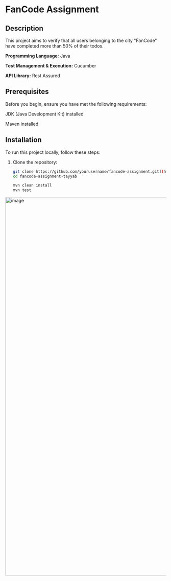 # FanCode Assignment

## Description
This project aims to verify that all users belonging to the city "FanCode" have completed more than 50% of their todos.

**Programming Language:** Java

**Test Management & Execution:** Cucumber

**API Library:** Rest Assured

## Prerequisites
Before you begin, ensure you have met the following requirements:

JDK (Java Development Kit) installed

Maven installed

## Installation
To run this project locally, follow these steps:

1. Clone the repository:
   ```bash
   git clone https://github.com/yourusername/fancode-assignment.git](https://github.com/tayyabmd/fancode-assignment-tayyab.git
   cd fancode-assignment-tayyab

   mvn clean install
   mvn test

<img width="1185" alt="image" src="https://github.com/tayyabmd/fancode-assignment-tayyab/assets/92011535/cf3008c4-3b8e-42d9-a9ca-7720702c1977">
